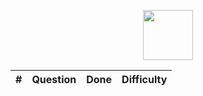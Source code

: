 <p align="center">
  <a href="https://www.hackerrank.com/mae5tr0">
    <img height=80 src="https://www.hackerrank.com/wp-content/uploads/2018/08/hackerrank_logo.png">
  </a>
</p>


|  ﻿#   |      Question                                                                     |          Done           |  Difficulty |
|:----------:|:---------------------------------------------------------------------------------:|:-----------------------:|:----------:|
